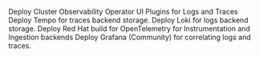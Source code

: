 Deploy Cluster Observability Operator UI Plugins for Logs and Traces
Deploy Tempo for traces backend storage. 
Deploy Loki for logs backend storage.
Deploy Red Hat build for OpenTelemetry for Instrumentation and Ingestion backends
Deploy Grafana (Community) for correlating logs and traces. 
